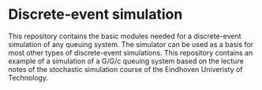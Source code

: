 # Discrete-event simulation
This repository contains the basic modules needed for a discrete-event simulation of any queuing system. 
The simulator can be used as a basis for most other types of discrete-event simulations. This repository contains an example of a simulation of a G/G/c queuing system based on the lecture notes of the stochastic simulation course of the Eindhoven Univeristy of Technology.
